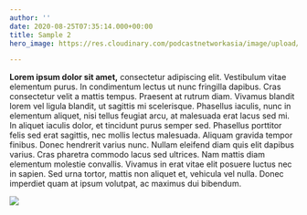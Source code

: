 ```yaml
---
author: ''
date: 2020-08-25T07:35:14.000+00:00
title: Sample 2
hero_image: https://res.cloudinary.com/podcastnetworkasia/image/upload/v1599365433/image/upload/2-0-the-sexy-minds-cover_pf2kyp.png

---
```

**Lorem ipsum dolor sit amet,** consectetur adipiscing elit. Vestibulum vitae elementum purus. In condimentum lectus ut nunc fringilla dapibus. Cras consectetur velit a mattis tempus. Praesent at rutrum diam. Vivamus blandit lorem vel ligula blandit, ut sagittis mi scelerisque. Phasellus iaculis, nunc in elementum aliquet, nisi tellus feugiat arcu, at malesuada erat lacus sed mi. In aliquet iaculis dolor, et tincidunt purus semper sed. Phasellus porttitor felis sed erat sagittis, nec mollis lectus malesuada. Aliquam gravida tempor finibus. Donec hendrerit varius nunc. Nullam eleifend diam quis elit dapibus varius. Cras pharetra commodo lacus sed ultrices. Nam mattis diam elementum molestie convallis. Vivamus in erat vitae elit posuere luctus nec in sapien. Sed urna tortor, mattis non aliquet et, vehicula vel nulla. Donec imperdiet quam at ipsum volutpat, ac maximus dui bibendum.

![](https://res.cloudinary.com/podcastnetworkasia/image/upload/q_auto/v1599365436/image/upload/5632760-1590323653007-8fb640ce4d051_hiddd8.jpg)